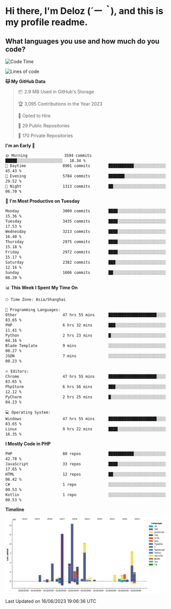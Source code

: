 # **Hi there, I'm Deloz (*´ー｀*), and this is my profile readme.**

## **What languages you use and how much do you code?**

<!--START_SECTION:waka-->
![Code Time](http://img.shields.io/badge/Code%20Time-1%2C710%20hrs%2014%20mins-blue)

![Lines of code](https://img.shields.io/badge/From%20Hello%20World%20I%27ve%20Written-31.1%20million%20lines%20of%20code-blue)

**🐱 My GitHub Data** 

> 📦 2.9 MB Used in GitHub's Storage 
 > 
> 🏆 3,095 Contributions in the Year 2023
 > 
> 💼 Opted to Hire
 > 
> 📜 29 Public Repositories 
 > 
> 🔑 170 Private Repositories 
 > 
**I'm an Early 🐤** 

```text
🌞 Morning                3594 commits        █████░░░░░░░░░░░░░░░░░░░░   18.34 % 
🌆 Daytime                8901 commits        ███████████░░░░░░░░░░░░░░   45.43 % 
🌃 Evening                5784 commits        ███████░░░░░░░░░░░░░░░░░░   29.52 % 
🌙 Night                  1313 commits        ██░░░░░░░░░░░░░░░░░░░░░░░   06.70 % 
```
📅 **I'm Most Productive on Tuesday** 

```text
Monday                   3009 commits        ████░░░░░░░░░░░░░░░░░░░░░   15.36 % 
Tuesday                  3435 commits        ████░░░░░░░░░░░░░░░░░░░░░   17.53 % 
Wednesday                3213 commits        ████░░░░░░░░░░░░░░░░░░░░░   16.40 % 
Thursday                 2975 commits        ████░░░░░░░░░░░░░░░░░░░░░   15.18 % 
Friday                   2972 commits        ████░░░░░░░░░░░░░░░░░░░░░   15.17 % 
Saturday                 2382 commits        ███░░░░░░░░░░░░░░░░░░░░░░   12.16 % 
Sunday                   1606 commits        ██░░░░░░░░░░░░░░░░░░░░░░░   08.20 % 
```


📊 **This Week I Spent My Time On** 

```text
🕑︎ Time Zone: Asia/Shanghai

💬 Programming Languages: 
Other                    47 hrs 55 mins      █████████████████████░░░░   83.65 % 
PHP                      6 hrs 32 mins       ███░░░░░░░░░░░░░░░░░░░░░░   11.41 % 
Python                   2 hrs 23 mins       █░░░░░░░░░░░░░░░░░░░░░░░░   04.16 % 
Blade Template           9 mins              ░░░░░░░░░░░░░░░░░░░░░░░░░   00.27 % 
JSON                     7 mins              ░░░░░░░░░░░░░░░░░░░░░░░░░   00.23 % 

🔥 Editors: 
Chrome                   47 hrs 55 mins      █████████████████████░░░░   83.65 % 
PhpStorm                 6 hrs 56 mins       ███░░░░░░░░░░░░░░░░░░░░░░   12.12 % 
PyCharm                  2 hrs 25 mins       █░░░░░░░░░░░░░░░░░░░░░░░░   04.23 % 

💻 Operating System: 
Windows                  47 hrs 55 mins      █████████████████████░░░░   83.65 % 
Linux                    9 hrs 22 mins       ████░░░░░░░░░░░░░░░░░░░░░   16.35 % 
```

**I Mostly Code in PHP** 

```text
PHP                      80 repos            ███████████░░░░░░░░░░░░░░   42.78 % 
JavaScript               33 repos            ████░░░░░░░░░░░░░░░░░░░░░   17.65 % 
HTML                     12 repos            ██░░░░░░░░░░░░░░░░░░░░░░░   06.42 % 
C#                       1 repo              ░░░░░░░░░░░░░░░░░░░░░░░░░   00.53 % 
Kotlin                   1 repo              ░░░░░░░░░░░░░░░░░░░░░░░░░   00.53 % 
```



**Timeline**

![Lines of Code chart](https://raw.githubusercontent.com/deloz/deloz/main/assets/bar_graph.png)


 Last Updated on 16/06/2023 19:06:36 UTC
<!--END_SECTION:waka-->
